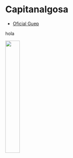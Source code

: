 # Capitanalgosa

* [Oficial Guep](https://capitanalgosa.github.io/capitanalgosa/)

hola

<img src="https://lh6.googleusercontent.com/ghxNwQRaQXw7PrGqfLF_FlA7JEBXISAaLtcUEozsNM5ovyfr1_EaDqCyOzJmAkQ6-60G_UcPBocVV71v7dUx=w1680-h907-rw" width="30%" >
